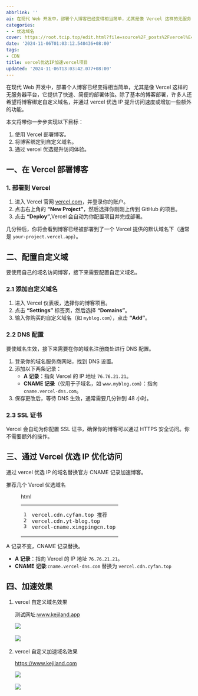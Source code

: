 ```yaml
---
abbrlink: ''
ai: 在现代 Web 开发中，部署个人博客已经变得相当简单，尤其是像 Vercel 这样的无服务...
categories:
- - 优选域名
cover: https://root.tcip.top/edit.html?file=source%2F_posts%2Fvercel%E4%BC%98%E9%80%89IP%E5%8A%A0%E9%80%9Fvercel%E9%A1%B9%E7%9B%AE%20CDN.md&postname=vercel%E4%BC%98%E9%80%89IP%E5%8A%A0%E9%80%9Fvercel%E9%A1%B9%E7%9B%AE%20CDN
date: '2024-11-06T01:03:12.540436+08:00'
tags:
- CDN
title: vercel优选IP加速vercel项目
updated: '2024-11-06T13:03:42.077+08:00'
---
```

在现代 Web 开发中，部署个人博客已经变得相当简单，尤其是像 Vercel 这样的无服务器平台，它提供了快速、简便的部署体验。除了基本的博客部署，许多人还希望将博客绑定自定义域名，并通过 vercel 优选 IP 提升访问速度或增加一些额外的功能。</p>

<p>本文将带你一步步实现以下目标：</p>
<ol>
<li>使用 Vercel 部署博客。</li>
<li>将博客绑定到自定义域名。</li>
<li>通过 vercel 优选提升访问体验。</li>
</ol>
<h2 id="一、在-Vercel-部署博客"><a title="一、在 Vercel 部署博客" class="headerlink" href="#一、在-Vercel-部署博客"></a>一、在 Vercel 部署博客</h2><h3 id="1-部署到-Vercel"><a title="1. 部署到 Vercel" class="headerlink" href="#1-部署到-Vercel"></a>1. 部署到 Vercel</h3><ol>
<li>进入 Vercel 官网 <a href="https://vercel.com/" rel="noopener">vercel.com</a>，并登录你的账户。</li>
<li>点击右上角的 <strong>“New Project”</strong>，然后选择你刚刚上传到 GitHub 的项目。</li>
<li>点击 <strong>“Deploy”</strong>,Vercel 会自动为你配置项目并完成部署。</li>
</ol>
<p>几分钟后，你将会看到博客已经被部署到了一个 Vercel 提供的默认域名下（通常是 <code>your-project.vercel.app</code>）。</p>
<h2 id="二、配置自定义域"><a title="二、配置自定义域" class="headerlink" href="#二、配置自定义域"></a>二、配置自定义域</h2><p>要使用自己的域名访问博客，接下来需要配置自定义域名。</p>
<h3 id="2-1-添加自定义域名"><a title="2.1 添加自定义域名" class="headerlink" href="#2-1-添加自定义域名"></a>2.1 添加自定义域名</h3><ol>
<li>进入 Vercel 仪表板，选择你的博客项目。</li>
<li>点击 <strong>“Settings”</strong> 标签页，然后选择 <strong>“Domains”</strong>。</li>
<li>输入你购买的自定义域名（如 <code>myblog.com</code>），点击 <strong>“Add”</strong>。</li>
</ol>
<h3 id="2-2-DNS-配置"><a title="2.2 DNS 配置" class="headerlink" href="#2-2-DNS-配置"></a>2.2 DNS 配置</h3><p>要使域名生效，接下来需要在你的域名注册商处进行 DNS 配置。</p>
<ol>
<li>登录你的域名服务商网站，找到 DNS 设置。</li>
<li>添加以下两条记录：<ul>
<li><strong>A 记录</strong>：指向 Vercel 的 IP 地址 <code>76.76.21.21</code>。</li>
<li><strong>CNAME 记录</strong>（仅用于子域名，如 <code>www.myblog.com</code>）：指向 <code>cname.vercel-dns.com</code>。</li>
</ul>
</li>
<li>保存更改后，等待 DNS 生效，通常需要几分钟到 48 小时。</li>
</ol>
<h3 id="2-3-SSL-证书"><a title="2.3 SSL 证书" class="headerlink" href="#2-3-SSL-证书"></a>2.3 SSL 证书</h3><p>Vercel 会自动为你配置 SSL 证书，确保你的博客可以通过 HTTPS 安全访问。你不需要额外的操作。</p>
<h2 id="三、通过Vercel优选IP优化访问"><a title="三、通过Vercel优选IP优化访问" class="headerlink" href="#三、通过Vercel优选IP优化访问"></a>三、通过 Vercel 优选 IP 优化访问</h2><p>通过 vercel 优选 IP 的域名替换官方 CNAME 记录加速博客。</p>
<p>推荐几个 Vercel 优选域名</p>
<figure class="highlight html"><div class="highlight-tools closed"><i class="anzhiyufont anzhiyu-icon-angle-down expand ${highlightShrinkClass}"></i><div class="code-lang">html</div><i class="anzhiyufont anzhiyu-icon-paste copy-button"></i></div><div class="__reading_mode_table_and_collapse_button_container" style="width: 264.7px;"><table __reading_mode_is_table_layout_created="true" class="__reading_mode_data_table_class"><tbody><tr><td class="gutter"><pre><span class="line">1</span><br><span class="line">2</span><br><span class="line">3</span><br></pre></td><td class="code"><pre><span class="line">vercel.cdn.cyfan.top 推荐</span><br><span class="line">vercel.cdn.yt-blog.top</span><br><span class="line">vercel-cname.xingpingcn.top</span><br></pre></td></tr></tbody></table></div></figure>

<p>A 记录不变，CNAME 记录替换。</p>
<ul>
<li><strong>A 记录</strong>：指向 Vercel 的 IP 地址 <code>76.76.21.21</code>。</li>
<li><strong>CNAME 记录</strong>:<code>cname.vercel-dns.com</code> 替换为 <code>vercel.cdn.cyfan.top</code></li>
</ul>
<h2 id="四、加速效果"><a title="四、加速效果" class="headerlink" href="#四、加速效果"></a>四、加速效果</h2><ol>
<li><p>vercel 自定义域名效果</p>
<p>测试网址:<a href="http://www.kejiland.app/" rel="noopener">www.kejiland.app</a></p>
<p><a href="https://images.2024921.xyz/images/202410252043889.png"><img src="https://images.2024921.xyz/images/202410252043889.png" class="entered exited c008" onerror="this.onerror=null,this.src="/img/404.jpg""></a></p>
<p><a href="https://images.2024921.xyz/images/202410252044185.png"><img class="entered loaded c008" onerror="this.onerror=null,this.src="/img/404.jpg"" src="https://images.2024921.xyz/images/202410252044185.png"></a></p>
</li>
<li><p>vercel 自定义加速域名效果</p>
<p><a href="https://www.kejiland.com/" rel="noopener">https://www.kejiland.com</a></p>
<p><a href="https://images.2024921.xyz/images/202410252048287.png"><img class="entered loaded c008" onerror="this.onerror=null,this.src="/img/404.jpg"" src="https://images.2024921.xyz/images/202410252048287.png"></a></p>
<p><a href="https://images.2024921.xyz/images/202410252050056.png"><img src="https://images.2024921.xyz/images/202410252050056.png" class="entered loaded c008" onerror="this.onerror=null,this.src="/img/404.jpg""></a></p>

